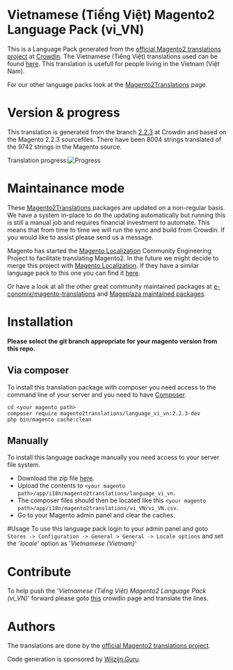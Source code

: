 # Vietnamese (Tiếng Việt) Magento2 Language Pack (vi_VN)
This is a Language Pack generated from the [official Magento2 translations project](https://crowdin.com/project/magento-2) at [Crowdin](https://crowdin.com).
The Vietnamese (Tiếng Việt) translations used can be found [here](https://crowdin.com/project/magento-2/vi).
This translation is usefull for people living in the Vietnam (Việt Nam).

For our other language packs look at the [Magento2Translations](http://magento2translations.github.io/) page.

# Version & progress
This translation is generated from the branch [2.2.3](https://crowdin.com/project/magento-2/vi#/2.2.3) at Crowdin and based on the Magento 2.2.3 sourcefiles.
There have been  8004 strings translated of the 9742 strings in the Magento source.

Translation progress:![Progress](http://progressed.io/bar/82)

# Maintainance mode
These [Magento2Translations](http://magento2translations.github.io/) packages are updated on a non-regular basis. We have a system in-place to do the updating automatically but running this is still a manual job and requires financial investment to automate.
This means that from time to time we will run the sync and build from Crowdin. If you would like to assist please send us a message.

Magento has started the [Magento Localization](https://github.com/magento-l10n) Community Engineering Project to facilitate translating Magento2.
In the future we might decide to merge this project with [Magento Localization](https://github.com/magento-l10n).
If they have a similar language pack to this one you can find it [here](https://github.com/magento-l10n/language-vi_VN).

Or have a look at all the other great community maintained packages at [e-conomix/magento-translations](https://github.com/e-conomix/magento-translations) and [Mageplaza maintained packages](https://github.com/mageplaza?q=language).

# Installation
**Please select the git branch appropriate for your magento version from this repo.**
## Via composer
To install this translation package with composer you need access to the command line of your server and you need to have [Composer](https://getcomposer.org).
```
cd <your magento path>
composer require magento2translations/language_vi_vn:2.2.3-dev
php bin/magento cache:clean
```
## Manually
To install this language package manually you need access to your server file system.
* Download the zip file [here](https://github.com/Magento2Translations/language_vi_vn/archive/2.2.3.zip).
* Upload the contents to `<your magento path>/app/i18n/magento2translations/language_vi_vn`.
* The composer files should then be located like this `<your magento path>/app/i18n/magento2translations/vi_VN/vi_VN.csv`.
* Go to your Magento admin panel and clear the caches.

#Usage
To use this language pack login to your admin panel and goto `Stores -> Configuration -> General > General -> Locale options` and set the '*locale*' option as '*Vietnamese (Vietnam)*'

# Contribute
To help push the '*Vietnamese (Tiếng Việt) Magento2 Language Pack (vi_VN)*' forward please goto [this](https://crowdin.com/project/magento-2/vi) crowdin page and translate the lines.

# Authors
The translations are done by the [official Magento2 translations project](https://crowdin.com/project/magento-2).

Code generation is sponsored by [Wijzijn.Guru](http://www.wijzijn.guru/).

